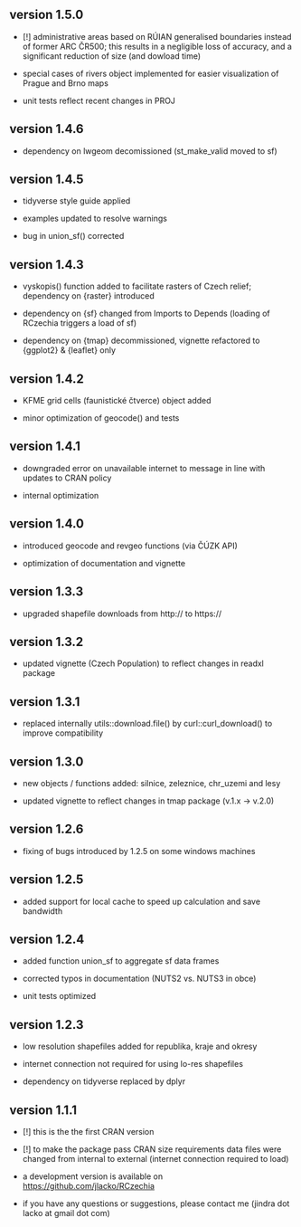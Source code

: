 ## version 1.5.0

  - [!] administrative areas based on RÚIAN generalised boundaries instead of former ARC ČR500; this results in a negligible loss of accuracy, and a significant reduction of size (and dowload time)
  
  - special cases of rivers object implemented for easier visualization of Prague and Brno maps
  
  - unit tests reflect recent changes in PROJ

## version 1.4.6

  - dependency on lwgeom decomissioned (st_make_valid moved to sf)
  
## version 1.4.5
  
  - tidyverse style guide applied
  
  - examples updated to resolve warnings
  
  - bug in union_sf() corrected


## version 1.4.3

  - vyskopis() function added to facilitate rasters of Czech relief; dependency on {raster} introduced
  
  - dependency on {sf} changed from Imports to Depends (loading of RCzechia triggers a load of sf)

  - dependency on {tmap} decommissioned, vignette refactored to {ggplot2} & {leaflet} only

## version 1.4.2

  - KFME grid cells (faunistické čtverce) object added
  
  - minor optimization of geocode() and tests 

## version 1.4.1

  - downgraded error on unavailable internet to message in line with updates to CRAN policy
  
  - internal optimization
 
## version 1.4.0

  - introduced geocode and revgeo functions (via ČÚZK API)
  
  - optimization of documentation and vignette

## version 1.3.3

  - upgraded shapefile downloads from http:// to https://

## version 1.3.2

  - updated vignette (Czech Population) to reflect changes in readxl package

## version 1.3.1  

  - replaced internally utils::download.file() by curl::curl_download() to improve compatibility

## version 1.3.0  

  - new objects / functions added: silnice, zeleznice, chr_uzemi and lesy  
  
  - updated vignette to reflect changes in tmap package (v.1.x -> v.2.0)

## version 1.2.6  

  - fixing of bugs introduced by 1.2.5 on some windows machines

## version 1.2.5  

  - added support for local cache to speed up calculation and save bandwidth

## version 1.2.4  

  - added function union_sf to aggregate sf data frames  

  - corrected typos in documentation (NUTS2 vs. NUTS3 in obce)  

  - unit tests optimized

## version 1.2.3  

  - low resolution shapefiles added for republika, kraje and okresy  

  - internet connection not required for using lo-res shapefiles  

  - dependency on tidyverse replaced by dplyr  

## version 1.1.1  

  - [!] this is the the first CRAN version  

  - [!] to make the package pass CRAN size requirements data files were changed from internal to external (internet connection required to load)  

  - a development version is available on https://github.com/jlacko/RCzechia  

  - if you have any questions or suggestions, please contact me (jindra dot lacko at gmail dot com)
